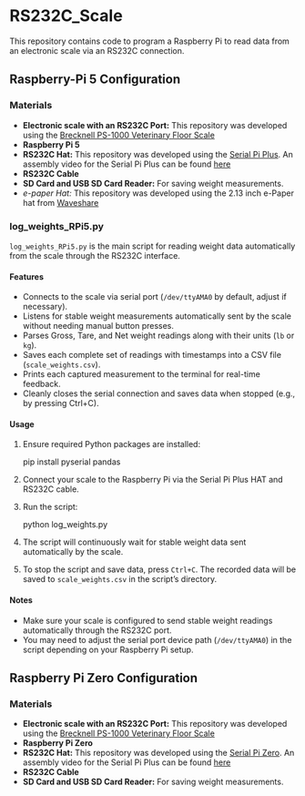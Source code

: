 # RS232C_Scale

This repository contains code to program a Raspberry Pi to read data from an electronic scale via an RS232C connection.

## Raspberry-Pi 5 Configuration

### Materials

- **Electronic scale with an RS232C Port:** This repository was developed using the [Brecknell PS-1000 Veterinary Floor Scale](https://www.scalesplus.com/brecknell-ps-1000-veterinary-floor-scale-1000-lb-x-0-5-lb/)
- **Raspberry Pi 5**
- **RS232C Hat:** This repository was developed using the [Serial Pi Plus](https://www.robotshop.com/products/rs232-serial-pi-plus-converter-raspberry-pi?srsltid=AfmBOoooojX3TRSq1hJXdAEGcPuRIxkYIwap9Js9unGpf-04l6-NioCf). An assembly video for the Serial Pi Plus can be found [here](https://www.youtube.com/watch?v=fvNaVA14km0)
- **RS232C Cable**
- **SD Card and USB SD Card Reader:** For saving weight measurements.
- **e-paper Hat*:* This repository was developed using the 2.13 inch e-Paper hat from [Waveshare](https://www.waveshare.com/2.13inch-e-paper-hat-plus.htm)

### log_weights_RPi5.py

`log_weights_RPi5.py` is the main script for reading weight data automatically from the scale through the RS232C interface.

#### Features

- Connects to the scale via serial port (`/dev/ttyAMA0` by default, adjust if necessary).
- Listens for stable weight measurements automatically sent by the scale without needing manual button presses.
- Parses Gross, Tare, and Net weight readings along with their units (`lb` or `kg`).
- Saves each complete set of readings with timestamps into a CSV file (`scale_weights.csv`).
- Prints each captured measurement to the terminal for real-time feedback.
- Cleanly closes the serial connection and saves data when stopped (e.g., by pressing Ctrl+C).

#### Usage

1. Ensure required Python packages are installed:

   pip install pyserial pandas

2. Connect your scale to the Raspberry Pi via the Serial Pi Plus HAT and RS232C cable.

3. Run the script:

   python log_weights.py

4. The script will continuously wait for stable weight data sent automatically by the scale.

5. To stop the script and save data, press `Ctrl+C`. The recorded data will be saved to `scale_weights.csv` in the script’s directory.

#### Notes

- Make sure your scale is configured to send stable weight readings automatically through the RS232C port.
- You may need to adjust the serial port device path (`/dev/ttyAMA0`) in the script depending on your Raspberry Pi setup.

## Raspberry Pi Zero Configuration

### Materials

- **Electronic scale with an RS232C Port:** This repository was developed using the [Brecknell PS-1000 Veterinary Floor Scale](https://www.scalesplus.com/brecknell-ps-1000-veterinary-floor-scale-1000-lb-x-0-5-lb/)
- **Raspberry Pi Zero**
- **RS232C Hat:** This repository was developed using the [Serial Pi Zero](https://thepihut.com/products/serial-pizero). An assembly video for the Serial Pi Plus can be found [here](https://www.youtube.com/watch?v=fvNaVA14km0)
- **RS232C Cable**
- **SD Card and USB SD Card Reader:** For saving weight measurements.


